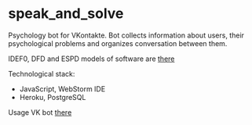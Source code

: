 # speak_and_solve
Psychology bot for VKontakte. 
Bot collects information about users, their psychological problems and organizes conversation between them.

IDEF0, DFD and ESPD models of software are [there](https://github.com/pustoshilov-d/speak_and_solve/tree/master/models) 

Technological stack: 
- JavaScript, WebStorm IDE
- Heroku, PostgreSQL

Usage VK bot [there](https://vk.com/im?sel=-189695961)
